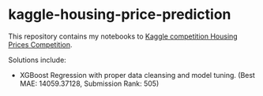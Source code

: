 # kaggle-housing-price-prediction

This repository contains my notebooks to [Kaggle competition Housing Prices Competition](https://www.kaggle.com/competitions/home-data-for-ml-course).

Solutions include:
- XGBoost Regression with proper data cleansing and model tuning. (Best MAE: 14059.37128, Submission Rank: 505)
